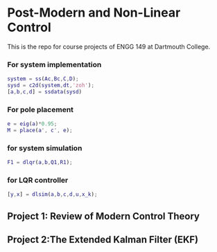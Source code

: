 # Post-Modern and Non-Linear Control

This is the repo for course projects of ENGG 149 at Dartmouth College.

### For system implementation

```Matlab
system = ss(Ac,Bc,C,D);
sysd = c2d(system,dt,'zoh');
[a,b,c,d] = ssdata(sysd)
```

### For pole placement

```Matlab
e = eig(a)*0.95;
M = place(a', c', e);
```

### for system simulation

```Matlab
F1 = dlqr(a,b,Q1,R1);
```

### for LQR controller

```Matlab
[y,x] = dlsim(a,b,c,d,u,x_k);
```

## Project 1: Review of Modern Control Theory
## Project 2:The Extended Kalman Filter (EKF)


